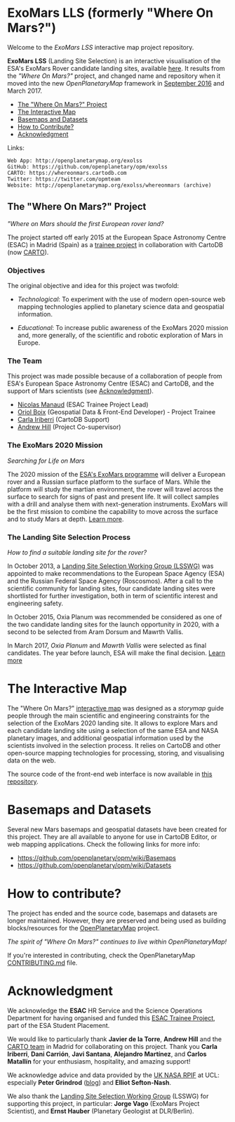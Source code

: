 # ExoMars LLS (formerly "Where On Mars?")

Welcome to the *ExoMars LSS* interactive map project repository.

**ExoMars LSS** (Landing Site Selection) is an interactive visualisation of the ESA's ExoMars Rover candidate landing sites, available [here](http://openplanetarymap.org/exolss). It results from the *"Where On Mars?"* project, and changed name and repository when it moved into the new *OpenPlanetaryMap* framework in [September 2016](http://openplanetary.co/blog/community/whereonmars-opm.html) and March 2017.

* [The "Where On Mars?" Project](#the-where-on-mars-project)
* [The Interactive Map](#the-interactive-map)
* [Basemaps and Datasets](#basemaps-and-datasets)
* [How to Contribute?](#how-to-contribute)
* [Acknowledgment](#acknowledgment)

Links:
~~~~
Web App: http://openplanetarymap.org/exolss
GitHub: https://github.com/openplanetary/opm/exolss
CARTO: https://whereonmars.cartodb.com
Twitter: https://twitter.com/opmteam
Website: http://openplanetarymap.org/exolss/whereonmars (archive)
~~~~

## The "Where On Mars?" Project

*"Where on Mars should the first European rover land?*

The project started off early 2015 at the European Space Astronomy Centre (ESAC) in Madrid (Spain) as a [trainee project](https://www.cosmos.esa.int/web/esac-trainees) in collaboration with CartoDB (now [CARTO](https://carto.com)).

### Objectives

The original objective and idea for this project was twofold:
* *Technological*: To experiment with the use of modern open-source web mapping technologies applied to planetary science data and geospatial information.

* *Educational*: To increase public awareness of the ExoMars 2020 mission and, more generally, of the scientific and robotic exploration of Mars in Europe.

### The Team

This project was made possible because of a collaboration of people from ESA's European Space Astronomy Centre (ESAC) and CartoDB, and the support of Mars scientists (see [Acknowledgment](#acknowledgment)).

* [Nicolas Manaud](https://twitter.com/nmanaud) (ESAC Trainee Project Lead)
* [Oriol Boix](https://twitter.com/oriolbx) (Geospatial Data & Front-End Developer) - Project Trainee
* [Carla Iriberri](https://twitter.com/iriberri1) (CartoDB Support)
* [Andrew Hill](https://twitter.com/andrewxhill) (Project Co-supervisor)


### The ExoMars 2020 Mission
_Searching for Life on Mars_

The 2020 mission of the [ESA's ExoMars programme](http://exploration.esa.int/) will deliver a European rover and a Russian surface platform to the surface of Mars. While the platform will study the martian environment, the rover will travel across the surface to search for signs of past and present life. It will collect samples with a drill and analyse them with next-generation instruments. ExoMars will be the first mission to combine the capability to move across the surface and to study Mars at depth. [Learn more](http://exploration.esa.int/mars/48088-mission-overview/).

### The Landing Site Selection Process
_How to find a suitable landing site for the rover?_

In October 2013, a [Landing Site Selection Working Group (LSSWG)](http://exploration.esa.int/mars/53454-exomars-2018-landing-site-selection-working-group/) was appointed to make recommendations to the European Space Agency (ESA) and the Russian Federal Space Agency (Roscosmos). After a call to the scientific community for landing sites, four candidate landing sites were shortlisted for further investigation, both in term of scientific interest and engineering safety.

In October 2015, Oxia Planum was recommended be considered as one of the two candidate landing sites for the launch opportunity in 2020, with a second to be selected from Aram Dorsum and Mawrth Vallis.

In March 2017, *Oxia Planum* and *Mawrth Vallis* were selected as final candidates. The year before launch, ESA will make the final decision. [Learn more](http://exploration.esa.int/mars/53845-landing-site/)



# The Interactive Map

The "Where On Mars?" [interactive map](http://openplanetarymap.org/exolss) was designed as a *storymap* guide people through the main scientific and engineering constraints for the selection of the ExoMars 2020 landing site. It allows  to explore Mars and each candidate landing site using a selection of the same ESA and NASA planetary images, and additional geospatial information used by the scientists involved in the selection process. It relies on CartoDB and other open-source mapping technologies for processing, storing, and visualising data on the web.

The source code of the front-end web interface is now available in [this repository](https://github.com/openplanetary/opm/tree/gh-pages/exolss).

# Basemaps and Datasets

Several new Mars basemaps and geospatial datasets have been created for this project. They are all available to anyone for use in CartoDB Editor, or web mapping applications. Check the following links for more info:

* https://github.com/openplanetary/opm/wiki/Basemaps
* https://github.com/openplanetary/opm/wiki/Datasets

# How to contribute?

The project has ended and the source code, basemaps and datasets are longer maintained. However, they are preserved and being used as building blocks/resources for the [OpenPlanetaryMap](https://github.com/openplanetary/opm) project.

*The spirit of "Where On Mars?" continues to live within OpenPlanetaryMap!*

If you're interested in contributing, check the OpenPlanetaryMap [CONTRIBUTING.md](https://github.com/openplanetary/opm/blob/master/CONTRIBUTING.md) file.

# Acknowledgment

We acknowledge the **ESAC** HR Service and the Science Operations Department for having organised and funded this [ESAC Trainee Project](https://www.cosmos.esa.int/web/esac-trainees), part of the ESA Student Placement.

We would like to particularly thank **Javier de la Torre**, **Andrew Hill** and the [CARTO team](https://carto.com/team) in Madrid for collaborating on this project. Thank you **Carla Iriberri**, **Dani Carrión**, **Javi Santana**, **Alejandro Martínez**, and **Carlos Matallín** for your enthusiasm, hospitality, and amazing support!

We acknowledge advice and data provided by the [UK NASA RPIF](https://www.ucl.ac.uk/earth-sciences/research/rpif) at UCL: especially **Peter Grindrod** ([blog](http://www.petergrindrod.net/stuff/blog)) and **Elliot Sefton-Nash**.

We also thank the [Landing Site Selection Working Group](http://exploration.esa.int/mars/53454-exomars-2018-landing-site-selection-working-group/) (LSSWG) for supporting this project, in particular: **Jorge Vago** (ExoMars Project Scientist), and **Ernst Hauber** (Planetary Geologist at DLR/Berlin).
